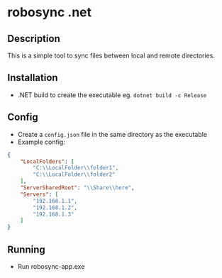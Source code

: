 # robosync .net

## Description
This is a simple tool to sync files between local and remote directories.

## Installation
* .NET build to create the executable eg. `dotnet build -c Release`

## Config
* Create a `config.json` file in the same directory as the executable
* Example config:
```json
{
    "LocalFolders": [
        "C:\\LocalFolder\\folder1",
        "C:\\LocalFolder\\folder2"
    ],
    "ServerSharedRoot": "\\Share\\here",
    "Servers": [
        "192.168.1.1",
        "192.168.1.2",
        "192.168.1.3"
    ]
}
```

## Running
* Run robosync-app.exe